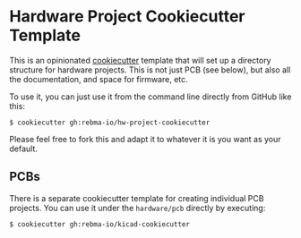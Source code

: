 # Hardware Project Cookiecutter Template

This is an opinionated
[cookiecutter](https://cookiecutter.readthedocs.io/en/stable/) template
that will set up a directory structure for hardware projects. This is not 
just PCB (see below), but also all the documentation, and space for 
firmware, etc.

To use it, you can just use it from the command line directly from
GitHub like this:

```
$ cookiecutter gh:rebma-io/hw-project-cookiecutter
```

Please feel free to fork this and adapt it to whatever it is you want as
your default.

## PCBs

There is a separate cookiecutter template for creating individual PCB 
projects. You can use it under the `hardware/pcb` directly by executing:

```
$ cookiecutter gh:rebma-io/kicad-cookiecutter
```